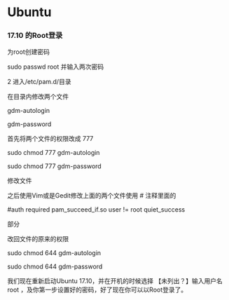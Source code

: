 # Ubuntu

### 17.10 的Root登录
为root创建密码

sudo passwd root  并输入两次密码

2
进入/etc/pam.d/目录

在目录内修改两个文件

gdm-autologin

gdm-password

首先将两个文件的权限改成 777

sudo chmod 777 gdm-autologin

sudo chmod 777 gdm-password

修改文件

之后使用Vim或是Gedit修改上面的两个文件使用 # 注释里面的

#auth        required        pam_succeed_if.so user != root quiet_success

部分


改回文件的原来的权限

sudo chmod 644 gdm-autologin

sudo chmod 644 gdm-password

我们现在重新启动Ubuntu 17.10，并在开机的时候选择 【未列出？】输入用户名 root ，及你第一步设置好的密码，好了现在你可以以Root登录了。

